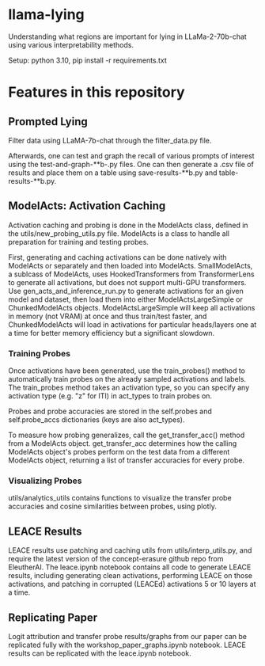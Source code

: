 # llama-lying

Understanding what regions are important for lying in LLaMa-2-70b-chat using various interpretability methods.

Setup: python 3.10, pip install -r requirements.txt

# Features in this repository
## Prompted Lying
Filter data using LLaMA-7b-chat through the filter_data.py file. 

Afterwards, one can test and graph the recall of various prompts of interest using the test-and-graph-**b-.py files. One can then generate a .csv file of results and place them on a table using save-results-**b.py and table-results-**b.py.

## ModelActs: Activation Caching
Activation caching and probing is done in the ModelActs class, defined in the utils/new_probing_utils.py file. ModelActs is a class to handle all preparation for training and testing probes.

First, generating and caching activations can be done natively with ModelActs or separately and then loaded into ModelActs. SmallModelActs, a sublcass of ModelActs, uses HookedTransformers from TransformerLens to generate all activations, but does not support multi-GPU transformers. Use gen_acts_and_inference_run.py to generate activations for an given model and dataset, then load them into either ModelActsLargeSimple or ChunkedModelActs objects. ModelActsLargeSimple will keep all activations in memory (not VRAM) at once and thus train/test faster, and ChunkedModelActs will load in activations for particular heads/layers one at a time for better memory efficiency but a significant slowdown.

### Training Probes
Once activations have been generated, use the train_probes() method to automatically train probes on the already sampled activations and labels. The train_probes method takes an activation type, so you can specify any activation type (e.g. "z" for ITI) in act_types to train probes on.

Probes and probe accuracies are stored in the self.probes and self.probe_accs dictionaries (keys are also act_types).

To measure how probing generalizes, call the get_transfer_acc() method from a ModelActs object. get_transfer_acc determines how the calling ModelActs object's probes perform on the test data from a different ModelActs object, returning a list of transfer accuracies for every probe.

### Visualizing Probes
utils/analytics_utils contains functions to visualize the transfer probe accuracies and cosine similarities between probes, using plotly.

## LEACE Results
LEACE results use patching and caching utils from utils/interp_utils.py, and require the latest version of the concept-erasure github repo from EleutherAI. The leace.ipynb notebook contains all code to generate LEACE results, including generating clean activations, performing LEACE on those activations, and patching in corrupted (LEACEd) activations 5 or 10 layers at a time.

## Replicating Paper
Logit attribution and transfer probe results/graphs from our paper can be replicated fully with the workshop_paper_graphs.ipynb notebook. LEACE results can be replicated with the leace.ipynb notebook.
